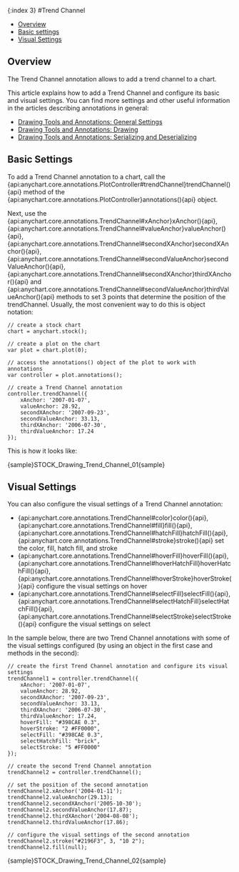 {:index 3}
#Trend Channel

* [Overview](#overview)
* [Basic settings](#basic_settings)
* [Visual Settings](#visual_settings)

## Overview

The Trend Channel annotation allows to add a trend channel to a chart.

This article explains how to add a Trend Channel and configure its basic and visual settings. You can find more settings and other useful information in the articles describing annotations in general:

* [Drawing Tools and Annotations: General Settings](General_Settings)
* [Drawing Tools and Annotations: Drawing](Drawing)
* [Drawing Tools and Annotations: Serializing and Deserializing](Serializing_Deserializing)

## Basic Settings

To add a Trend Channel annotation to a chart, call the {api:anychart.core.annotations.PlotController#trendChannel}trendChannel(){api} method of the {api:anychart.core.annotations.PlotController}annotations(){api} object.

Next, use the {api:anychart.core.annotations.TrendChannel#xAnchor}xAnchor(){api}, {api:anychart.core.annotations.TrendChannel#valueAnchor}valueAnchor(){api}, {api:anychart.core.annotations.TrendChannel#secondXAnchor}secondXAnchor(){api}, {api:anychart.core.annotations.TrendChannel#secondValueAnchor}secondValueAnchor(){api}, {api:anychart.core.annotations.TrendChannel#secondXAnchor}thirdXAnchor(){api} and {api:anychart.core.annotations.TrendChannel#secondValueAnchor}thirdValueAnchor(){api} methods to set 3 points that determine the position of the trendChannel. Usually, the most convenient way to do this is object notation:

```
// create a stock chart
chart = anychart.stock();

// create a plot on the chart
var plot = chart.plot(0);

// access the annotations() object of the plot to work with annotations
var controller = plot.annotations();

// create a Trend Channel annotation
controller.trendChannel({
    xAnchor: '2007-01-07',
    valueAnchor: 28.92,
    secondXAnchor: '2007-09-23',
    secondValueAnchor: 33.13,
    thirdXAnchor: '2006-07-30',
    thirdValueAnchor: 17.24
});
```

This is how it looks like:

{sample}STOCK\_Drawing\_Trend\_Channel\_01{sample}

## Visual Settings

You can also configure the visual settings of a Trend Channel annotation:

* {api:anychart.core.annotations.TrendChannel#color}color(){api}, {api:anychart.core.annotations.TrendChannel#fill}fill(){api}, {api:anychart.core.annotations.TrendChannel#hatchFill}hatchFill(){api}, {api:anychart.core.annotations.TrendChannel#stroke}stroke(){api} set the color, fill, hatch fill, and stroke
* {api:anychart.core.annotations.TrendChannel#hoverFill}hoverFill(){api}, {api:anychart.core.annotations.TrendChannel#hoverHatchFill}hoverHatchFill(){api}, {api:anychart.core.annotations.TrendChannel#hoverStroke}hoverStroke(){api} configure the visual settings on hover
* {api:anychart.core.annotations.TrendChannel#selectFill}selectFill(){api}, {api:anychart.core.annotations.TrendChannel#selectHatchFill}selectHatchFill(){api}, {api:anychart.core.annotations.TrendChannel#selectStroke}selectStroke(){api} configure the visual settings on select

In the sample below, there are two Trend Channel annotations with some of the visual settings configured (by using an object in the first case and methods in the second):

```
// create the first Trend Channel annotation and configure its visual settings
trendChannel1 = controller.trendChannel({
    xAnchor: '2007-01-07',
    valueAnchor: 28.92,
    secondXAnchor: '2007-09-23',
    secondValueAnchor: 33.13,
    thirdXAnchor: '2006-07-30',
    thirdValueAnchor: 17.24,
    hoverFill: "#398CAE 0.3",
    hoverStroke: "2 #FF0000",
    selectFill: "#398CAE 0.3",
    selectHatchFill: "brick",
    selectStroke: "5 #FF0000"
});

// create the second Trend Channel annotation
trendChannel2 = controller.trendChannel();

// set the position of the second annotation
trendChannel2.xAnchor('2004-01-11');
trendChannel2.valueAnchor(29.13);
trendChannel2.secondXAnchor('2005-10-30');
trendChannel2.secondValueAnchor(17.87);
trendChannel2.thirdXAnchor('2004-08-08');
trendChannel2.thirdValueAnchor(17.86);

// configure the visual settings of the second annotation
trendChannel2.stroke("#2196F3", 3, "10 2");
trendChannel2.fill(null);
```

{sample}STOCK\_Drawing\_Trend\_Channel\_02{sample}